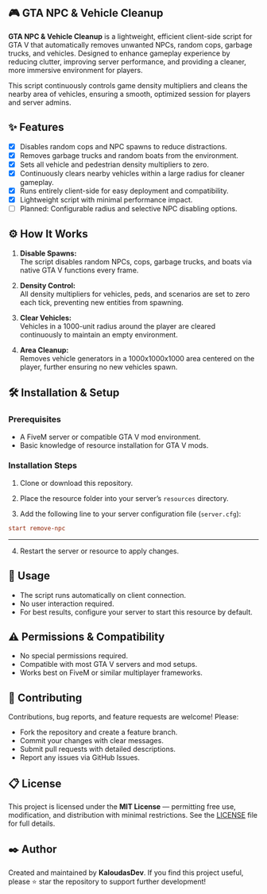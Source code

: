 ## 🎮 GTA NPC & Vehicle Cleanup

**GTA NPC & Vehicle Cleanup** is a lightweight, efficient client-side script for GTA V that automatically removes unwanted NPCs, random cops, garbage trucks, and vehicles. Designed to enhance gameplay experience by reducing clutter, improving server performance, and providing a cleaner, more immersive environment for players.

This script continuously controls game density multipliers and cleans the nearby area of vehicles, ensuring a smooth, optimized session for players and server admins.

## ✨ Features

* [x] Disables random cops and NPC spawns to reduce distractions.
* [x] Removes garbage trucks and random boats from the environment.
* [x] Sets all vehicle and pedestrian density multipliers to zero.
* [x] Continuously clears nearby vehicles within a large radius for cleaner gameplay.
* [x] Runs entirely client-side for easy deployment and compatibility.
* [x] Lightweight script with minimal performance impact.
* [ ] Planned: Configurable radius and selective NPC disabling options.

## ⚙️ How It Works

1. **Disable Spawns:**  
   The script disables random NPCs, cops, garbage trucks, and boats via native GTA V functions every frame.

2. **Density Control:**  
   All density multipliers for vehicles, peds, and scenarios are set to zero each tick, preventing new entities from spawning.

3. **Clear Vehicles:**  
   Vehicles in a 1000-unit radius around the player are cleared continuously to maintain an empty environment.

4. **Area Cleanup:**  
   Removes vehicle generators in a 1000x1000x1000 area centered on the player, further ensuring no new vehicles spawn.

## 🛠️ Installation & Setup

### Prerequisites

- A FiveM server or compatible GTA V mod environment.
- Basic knowledge of resource installation for GTA V mods.

### Installation Steps

1. Clone or download this repository.

2. Place the resource folder into your server’s `resources` directory.

3. Add the following line to your server configuration file (`server.cfg`):

```cfg
start remove-npc
````

---

4. Restart the server or resource to apply changes.

## 🔎 Usage

* The script runs automatically on client connection.
* No user interaction required.
* For best results, configure your server to start this resource by default.

## ⚠️ Permissions & Compatibility

* No special permissions required.
* Compatible with most GTA V servers and mod setups.
* Works best on FiveM or similar multiplayer frameworks.

## 📣 Contributing

Contributions, bug reports, and feature requests are welcome! Please:

* Fork the repository and create a feature branch.
* Commit your changes with clear messages.
* Submit pull requests with detailed descriptions.
* Report any issues via GitHub Issues.

## 📋 License

This project is licensed under the **MIT License** — permitting free use, modification, and distribution with minimal restrictions. See the [LICENSE](./LICENSE) file for full details.

## ✒️ Author

Created and maintained by **KaloudasDev**.
If you find this project useful, please ⭐ star the repository to support further development!